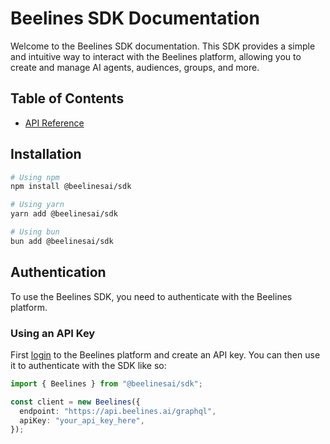 # Beelines SDK Documentation

Welcome to the Beelines SDK documentation. This SDK provides a simple and intuitive way to interact with the Beelines platform, allowing you to create and manage AI agents, audiences, groups, and more.

## Table of Contents

- [API Reference](./api-reference/index.md)

## Installation

```bash
# Using npm
npm install @beelinesai/sdk

# Using yarn
yarn add @beelinesai/sdk

# Using bun
bun add @beelinesai/sdk
```

## Authentication

To use the Beelines SDK, you need to authenticate with the Beelines platform.

### Using an API Key

First [login](https://platform.beelines.ai/login) to the Beelines platform and create an API key. 
You can then use it to authenticate with the SDK like so:

```typescript
import { Beelines } from "@beelinesai/sdk";

const client = new Beelines({
  endpoint: "https://api.beelines.ai/graphql",
  apiKey: "your_api_key_here",
});
```
